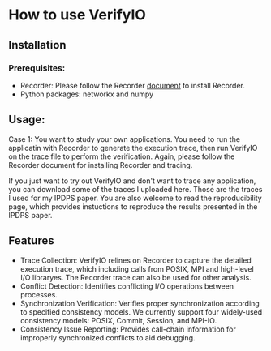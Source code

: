# How to use VerifyIO

## Installation

### Prerequisites:

- Recorder: Please follow the Recorder [document](https://recorder.readthedocs.io) to install Recorder.
- Python packages: networkx and numpy


## Usage:

Case 1: You want to study your own applications. You need to run the applicatin with Recorder to generate the execution trace, then run VerifyIO on the trace file to perform the verification.
Again, please follow the Recorder document for installing Recorder and tracing.

If you just want to try out VerifyIO and don't want to trace any application, you can download some of the traces I uploaded here. Those are the traces I used for my IPDPS paper. You are also welcome to read the reproducibility page, which provides instuctions to reproduce the results presented in the IPDPS paper.


## Features

- Trace Collection: VerifyIO relines on Recorder to capture the detailed execution trace, which including calls from POSIX, MPI and high-level I/O libraryes. The Recorder trace can also be used for other analysis.
- Conflict Detection: Identifies conflicting I/O operations between processes.
- Synchronization Verification: Verifies proper synchronization according to specified consistency models. We currently support four widely-used consistency models: POSIX, Commit, Session, and MPI-IO.
- Consistency Issue Reporting: Provides call-chain information for improperly synchronized conflicts to aid debugging.
